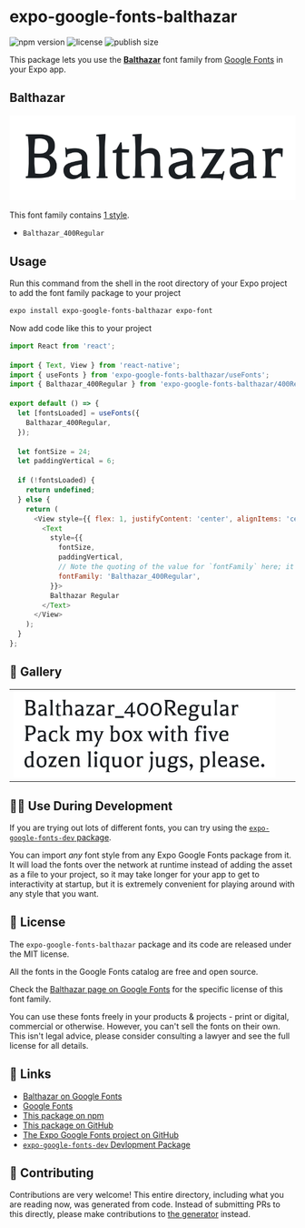 # expo-google-fonts-balthazar

![npm version](https://flat.badgen.net/npm/v/expo-google-fonts-balthazar)
![license](https://flat.badgen.net/github/license/expo/google-fonts)
![publish size](https://flat.badgen.net/packagephobia/install/expo-google-fonts-balthazar)

This package lets you use the [**Balthazar**](https://fonts.google.com/specimen/Balthazar) font family from [Google Fonts](https://fonts.google.com/) in your Expo app.

## Balthazar

![Balthazar](./font-family.png)

This font family contains [1 style](#-gallery).

- `Balthazar_400Regular`

## Usage

Run this command from the shell in the root directory of your Expo project to add the font family package to your project
```sh
expo install expo-google-fonts-balthazar expo-font
```

Now add code like this to your project
```js
import React from 'react';

import { Text, View } from 'react-native';
import { useFonts } from 'expo-google-fonts-balthazar/useFonts';
import { Balthazar_400Regular } from 'expo-google-fonts-balthazar/400Regular';

export default () => {
  let [fontsLoaded] = useFonts({
    Balthazar_400Regular,
  });

  let fontSize = 24;
  let paddingVertical = 6;

  if (!fontsLoaded) {
    return undefined;
  } else {
    return (
      <View style={{ flex: 1, justifyContent: 'center', alignItems: 'center' }}>
        <Text
          style={{
            fontSize,
            paddingVertical,
            // Note the quoting of the value for `fontFamily` here; it expects a string!
            fontFamily: 'Balthazar_400Regular',
          }}>
          Balthazar Regular
        </Text>
      </View>
    );
  }
};

```

## 🔡 Gallery


||||
|-|-|-|
|![Balthazar_400Regular](.//400Regular/Balthazar_400Regular.ttf.png)||||


## 👩‍💻 Use During Development

If you are trying out lots of different fonts, you can try using the [`expo-google-fonts-dev` package](https://github.com/freeboub/google-fonts/tree/master/font-packages/dev#readme).

You can import *any* font style from any Expo Google Fonts package from it. It will load the fonts
over the network at runtime instead of adding the asset as a file to your project, so it may take longer
for your app to get to interactivity at startup, but it is extremely convenient
for playing around with any style that you want.

## 📖 License

The `expo-google-fonts-balthazar` package and its code are released under the MIT license.

All the fonts in the Google Fonts catalog are free and open source.

Check the [Balthazar page on Google Fonts](https://fonts.google.com/specimen/Balthazar) for the specific license of this font family.

You can use these fonts freely in your products & projects - print or digital, commercial or otherwise. However, you can't sell the fonts on their own. This isn't legal advice, please consider consulting a lawyer and see the full license for all details.

## 🔗 Links

- [Balthazar on Google Fonts](https://fonts.google.com/specimen/Balthazar)
- [Google Fonts](https://fonts.google.com/)
- [This package on npm](https://www.npmjs.com/package/expo-google-fonts-balthazar)
- [This package on GitHub](https://github.com/freeboub/google-fonts/tree/master/font-packages/balthazar)
- [The Expo Google Fonts project on GitHub](https://github.com/freeboub/google-fonts)
- [`expo-google-fonts-dev` Devlopment Package](https://github.com/freeboub/google-fonts/tree/master/font-packages/dev)

## 🤝 Contributing

Contributions are very welcome! This entire directory, including what you are reading now, was generated from code. Instead of submitting PRs to this directly, please make contributions to [the generator](https://github.com/freeboub/google-fonts/tree/master/packages/generator) instead.
